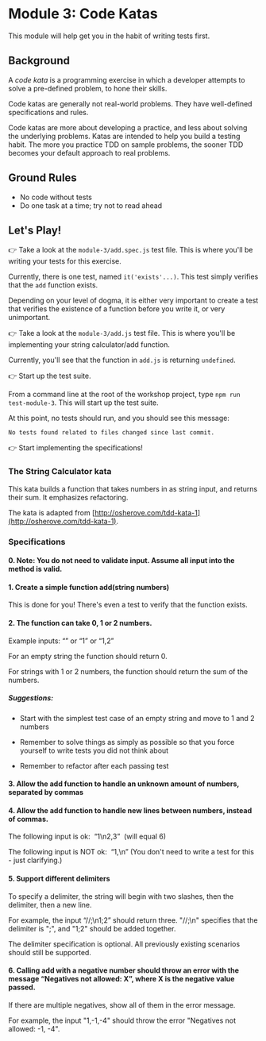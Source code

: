 # Module 3: Code Katas

This module will help get you in the habit of writing tests first. 

## Background

A *code kata* is a programming exercise in which a developer attempts to solve a pre-defined problem, to hone their skills.

Code katas are generally not real-world problems. They have well-defined specifications and rules. 

Code katas are more about developing a practice, and less about solving the underlying problems. Katas are intended to help you build a testing habit. The more you practice TDD on sample problems, the sooner TDD becomes your default approach to real problems.

## Ground Rules
* No code without tests
* Do one task at a time; try not to read ahead

## Let's Play!

&#128073; Take a look at the `module-3/add.spec.js` test file. This is where you'll be writing your tests for this exercise.

Currently, there is one test, named `it('exists'...)`. This test simply verifies that the `add` function exists.

Depending on your level of dogma, it is either very important to create a test that verifies the existence of a function before you write it, or very unimportant.

&#128073; Take a look at the `module-3/add.js` test file. This is where you'll be implementing your string calculator/add function. 

Currently, you'll see that the function in `add.js` is returning `undefined`.

&#128073; Start up the test suite.

From a command line at the root of the workshop project, type `npm run test-module-3`. This will start up the test suite.

At this point, no tests should run, and you should see this message: 

`No tests found related to files changed since last commit.`

&#128073; Start implementing the specifications!

### The String Calculator kata 

This kata builds a function that takes numbers in as string input, and returns their sum. It emphasizes refactoring. 

The kata is adapted from [http://osherove.com/tdd-kata-1](http://osherove.com/tdd-kata-1).

### Specifications

#### 0. Note: You do not need to validate input. Assume all input into the method is valid.

#### 1. Create a simple function add(string numbers)

This is done for you! There's even a test to verify that the function exists.

#### 2. The function can take 0, 1 or 2 numbers.

Example inputs: “” or “1” or “1,2”

For an empty string the function should return 0.

For strings with 1 or 2 numbers, the function should return the sum of the numbers.

##### Suggestions: 

* Start with the simplest test case of an empty string and move to 1 and 2 numbers

* Remember to solve things as simply as possible so that you force yourself to write tests you did not think about

* Remember to refactor after each passing test

#### 3. Allow the add function to handle an unknown amount of numbers, separated by commas

#### 4. Allow the add function to handle new lines between numbers, instead of commas.

The following input is ok:  “1\n2,3”  (will equal 6)

The following input is NOT ok:  “1,\n” (You don't need to write a test for this - just clarifying.)

#### 5. Support different delimiters

To specify a delimiter, the string will begin with two slashes, then the delimiter, then a new line. 

For example, the input “//;\n1;2” should return three. "//;\n" specifies that the delimiter is ";", and "1;2" should be added together.

The delimiter specification is optional. All previously existing scenarios should still be supported.

#### 6. Calling add with a negative number should throw an error with the message “Negatives not allowed: X”, where X is the negative value passed.

If there are multiple negatives, show all of them in the error message. 

For example, the input "1,-1,-4" should throw the error "Negatives not allowed: -1, -4".

